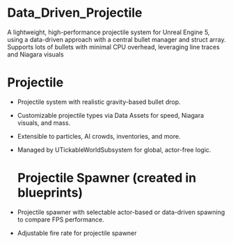 # Data_Driven_Projectile
A lightweight, high-performance projectile system for Unreal Engine 5, using a data-driven approach with a central bullet manager and struct array. Supports lots of bullets with minimal CPU overhead, leveraging line traces and Niagara visuals

  # Projectile
- Projectile system with realistic gravity-based bullet drop.
- Customizable projectile types via Data Assets for speed, Niagara visuals, and mass.
- Extensible to particles, AI crowds, inventories, and more.
- Managed by UTickableWorldSubsystem for global, actor-free logic.

  # Projectile Spawner (created in blueprints)
- Projectile spawner with selectable actor-based or data-driven spawning to compare FPS performance.
- Adjustable fire rate for projectile spawner
